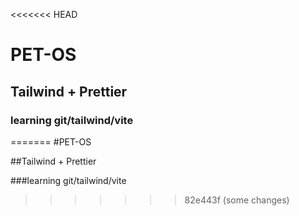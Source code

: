 <<<<<<< HEAD
# PET-OS

## Tailwind + Prettier

### learning git/tailwind/vite
=======
#PET-OS

##Tailwind + Prettier

###learning git/tailwind/vite
>>>>>>> 82e443f (some changes)

